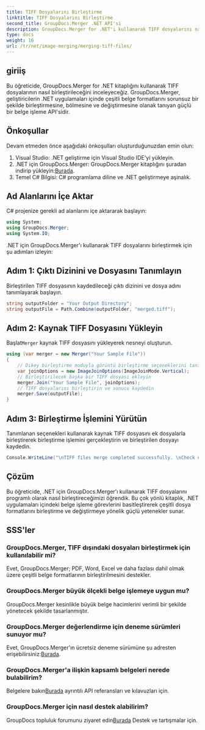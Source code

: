 ```yaml
---
title: TIFF Dosyalarını Birleştirme
linktitle: TIFF Dosyalarını Birleştirme
second_title: GroupDocs.Merger .NET API'si
description: GroupDocs.Merger for .NET'i kullanarak TIFF dosyalarını nasıl birleştireceğinizi öğrenin. .NET uygulamalarınızda belgeleri sorunsuz bir şekilde birleştirin, bölün ve değiştirin.
type: docs
weight: 16
url: /tr/net/image-merging/merging-tiff-files/
---
```

## giriiş
Bu öğreticide, GroupDocs.Merger for .NET kitaplığını kullanarak TIFF dosyalarının nasıl birleştirileceğini inceleyeceğiz. GroupDocs.Merger, geliştiricilerin .NET uygulamaları içinde çeşitli belge formatlarını sorunsuz bir şekilde birleştirmesine, bölmesine ve değiştirmesine olanak tanıyan güçlü bir belge işleme API'sidir.
## Önkoşullar
Devam etmeden önce aşağıdaki önkoşulları oluşturduğunuzdan emin olun:
1. Visual Studio: .NET geliştirme için Visual Studio IDE'yi yükleyin.
2. .NET için GroupDocs.Merger: GroupDocs.Merger kitaplığını şuradan indirip yükleyin:[Burada](https://releases.groupdocs.com/merger/net/).
3. Temel C# Bilgisi: C# programlama diline ve .NET geliştirmeye aşinalık.

## Ad Alanlarını İçe Aktar
C# projenize gerekli ad alanlarını içe aktararak başlayın:
```csharp
using System; 
using GroupDocs.Merger;
using System.IO;
```

.NET için GroupDocs.Merger'ı kullanarak TIFF dosyalarını birleştirmek için şu adımları izleyin:
## Adım 1: Çıktı Dizinini ve Dosyasını Tanımlayın
Birleştirilen TIFF dosyasının kaydedileceği çıktı dizinini ve dosya adını tanımlayarak başlayın.
```csharp
string outputFolder = "Your Output Directory";
string outputFile = Path.Combine(outputFolder, "merged.tiff");
```
## Adım 2: Kaynak TIFF Dosyasını Yükleyin
 Başlat`Merger` kaynak TIFF dosyasını yükleyerek nesneyi oluşturun.
```csharp
using (var merger = new Merger("Your Sample File"))
{
    // Dikey birleştirme moduyla görüntü birleştirme seçeneklerini tanımlayın
    var joinOptions = new ImageJoinOptions(ImageJoinMode.Vertical);
    // Birleştirilecek başka bir TIFF dosyası ekleyin
    merger.Join("Your Sample File", joinOptions);
    // TIFF dosyalarını birleştirin ve sonucu kaydedin
    merger.Save(outputFile);
}
```
## Adım 3: Birleştirme İşlemini Yürütün
Tanımlanan seçenekleri kullanarak kaynak TIFF dosyasını ek dosyalarla birleştirerek birleştirme işlemini gerçekleştirin ve birleştirilen dosyayı kaydedin.
```csharp
Console.WriteLine("\nTIFF files merge completed successfully. \nCheck output in {0}", outputFolder);
```

## Çözüm
Bu öğreticide, .NET için GroupDocs.Merger'ı kullanarak TIFF dosyalarını programlı olarak nasıl birleştireceğimizi öğrendik. Bu çok yönlü kitaplık, .NET uygulamaları içindeki belge işleme görevlerini basitleştirerek çeşitli dosya formatlarını birleştirme ve değiştirmeye yönelik güçlü yetenekler sunar.

## SSS'ler
### GroupDocs.Merger, TIFF dışındaki dosyaları birleştirmek için kullanılabilir mi?
Evet, GroupDocs.Merger; PDF, Word, Excel ve daha fazlası dahil olmak üzere çeşitli belge formatlarının birleştirilmesini destekler.
### GroupDocs.Merger büyük ölçekli belge işlemeye uygun mu?
GroupDocs.Merger kesinlikle büyük belge hacimlerini verimli bir şekilde yönetecek şekilde tasarlanmıştır.
### GroupDocs.Merger değerlendirme için deneme sürümleri sunuyor mu?
 Evet, GroupDocs.Merger'ın ücretsiz deneme sürümüne şu adresten erişebilirsiniz:[Burada](https://releases.groupdocs.com/).
### GroupDocs.Merger'a ilişkin kapsamlı belgeleri nerede bulabilirim?
 Belgelere bakın[Burada](https://reference.groupdocs.com/merger/net/) ayrıntılı API referansları ve kılavuzları için.
### GroupDocs.Merger için nasıl destek alabilirim?
 GroupDocs topluluk forumunu ziyaret edin[Burada](https://forum.groupdocs.com/c/merger/32) Destek ve tartışmalar için.